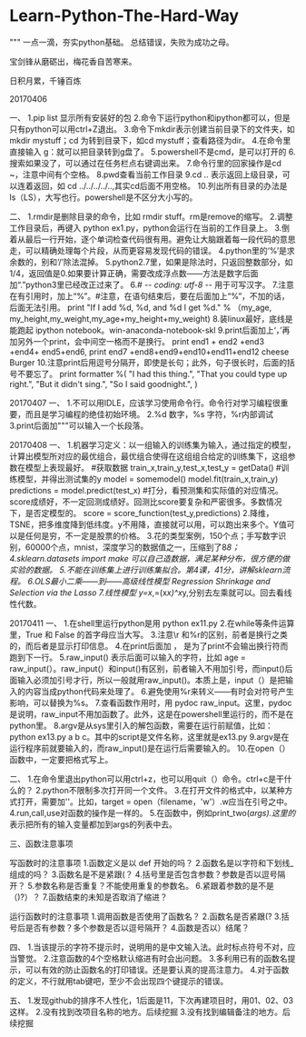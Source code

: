 # Learn-Python-The-Hard-Way

"""
一点一滴，夯实python基础。
总结错误，失败为成功之母。

宝剑锋从磨砺出，梅花香自苦寒来。

日积月累，千锤百炼

20170406

一、
1.pip list 显示所有安装好的包
2.命令下运行python和ipython都可以，但是只有python可以用ctrl+Z退出。
3.命令下mkdir表示创建当前目录下的文件夹，如 mkdir mystuff；cd 为转到目录下，如cd mystuff；查看路径为dir。
4.在命令里直接输入 g：就可以把目录转到g盘了。
5.powershell不是cmd，是可以打开的
6.搜索如果没了，可以通过在任务栏点右键调出来。
7.命令行里的回家操作是cd ~，注意中间有个空格。
8.pwd查看当前工作目录
9.cd .. 表示返回上级目录，可以连着返回，如 cd ../../../../..,其实cd后面不用空格。
10.列出所有目录的办法是 ls（LS），大写也行。powershell是不区分大小写的。

二、
1.rmdir是删除目录的命令，比如 rmdir stuff。rm是remove的缩写。
2.调整工作目录后，再键入 python ex1.py，python会运行在当前的工作目录上。
3.倒着从最后一行开始，逐个单词检查代码很有用。避免让大脑跟着每一段代码的意思走，可以精确处理每个片段，从而更容易发现代码的错误。
4.python里的‘%’是求余数的，别和‘/’除法混掉。
5.python2.7里，如果是除法时，只返回整数部分，如1/4，返回值是0.如果要计算正确，需要改成浮点数——方法是数字后面加“.”python3里已经改正过来了。
6.# -*- coding: utf-8 -*- 用于可写汉字。
7.注意在有引用时，加上“%”。#注意，在语句结束后，要在后面加上“%”，不加的话，后面无法引用。
print "If I add %d, %d, and %d I get %d." % （my_age, my_height,my_weight,my_age+my_height+my_weight)
8.装linux最好，底线是能跑起 ipython notebook。win-anaconda-notebook-skl
9.print后面加上‘，’再加另外一个print，会中间空一格而不是换行。
print end1 + end2 +end3 +end4+ end5+end6,
print end7 +end8+end9+end10+end11+end12 
cheese Burger
10.注意print后用逗号分隔开，即使是长句；此外，句子很长时，后面的括号不要忘了。
print formatter %(
    "I had this thing.",
	"That you could type up right.",
	"But it didn't sing.",
	"So I said goodnight.",
)

20170407
一、
1.不可以用IDLE，应该学习使用命令行。命令行对学习编程很重要，而且是学习编程的绝佳初始环境。
2.%d 数字，%s 字符，%r内部调试
3.print后面加"""可以输入一个长段落。

20170408
一、
1.机器学习定义：以一组输入的训练集为输入，通过指定的模型，计算出模型所对应的最优组合，最优组合使得在这组组合给定的训练集下，这组参数在模型上表现最好。
#获取数据
train_x,train_y,test_x,test_y = getData()
#训练模型，并得出测试集的y
model = somemodel()
model.fit(train_x,train_y)
predictions = model.predict(test_x)
#打分，看预测集和实际值的对应情况。score成绩好，不一定回测成绩好。回测比score要复杂和严密很多。多数情况下，是否定模型的。
score = score_function(test_y,predictions)
2.降维，TSNE，把多维度降到低纬度。y不用降，直接就可以用，可以跑出来多个。Y值可以是任何是穷，不一定是股票的价格。
3.花的类型案例，150个点；手写数字识别，60000个点，mnist，深度学习的数据值之一，压缩到了8*8；
4.sklearn.datasets import make 可以自己造数据，满足某种分布，很方便的做实验的数据。
5.不能在训练集上进行训练集拟合。第4课，41分，讲解sklearn流程。
6.OLS最小二乘——到——高级线性模型
Regression Shrinkage and Selection via the Lasso
7.线性模型 y=x*$,$=(x*x)^x*y,分别去左乘就可以。回去看线性代数。


20170411
一、
1.在shell里运行python是用 python ex11.py
2.在while等条件运算里，True 和 False 的首字母应当大写。
3.注意\r 和%r的区别，前者是换行之类的，而后者是显示打印信息。
4.在print后面加 ， 是为了print不会输出换行符而跑到下一行。
5.raw_input() 表示后面可以输入的字符，比如 age = raw_input(）。raw_input(）和input()有区别，前者输入不用加引号，而input()后面输入必须加引号才行，所以一般就用raw_input()。本质上是，input（）是把输入的内容当成python代码来处理了。
6.避免使用%r来转义——有时会对符号产生影响，可以替换为%s。
7.查看函数作用时，用 pydoc raw_input。这里，pydoc是说明，raw_input不用加函数了。此外，这是在powershell里运行的，而不是在python里。
8.argv是从sys里引入的解包函数，需要在运行前赋值，比如：python ex13.py a b c。其中的script是文件名称，这里就是ex13.py
9.argv是在运行程序前就要输入的，而raw_input()是在运行后需要输入的。
10.在open（）函数中，一定要把格式写上。

二、
1.在命令里退出python可以用ctrl+z，也可以用quit（）命令。ctrl+c是干什么的？
2.python不限制多次打开同一个文件。
3.在打开文件的格式中，以某种方式打开，需要加''。比如，target = open（filename，'w'）.w应当在引号之中。
4.run,call,use对函数的操作是一样的。
5.在函数中，例如print_two(*args).这里的*表示把所有的输入变量都加到args的列表中去。

三、函数注意事项

写函数时的注意事项
1.函数定义是以  def 开始的吗？
2.函数名是以字符和下划线_组成的吗？
3.函数名是不是紧跟(？
4.括号里是否包含参数？参数是否以逗号隔开？
5.参数名称是否重复？不能使用重复的参数名。
6.紧跟着参数的是不是（)?）？
7.函数结束的未知是否取消了缩进？

运行函数时的注意事项
1.调用函数是否使用了函数名？
2.函数名是否紧跟(?
3.括号后是否有参数？多个参数是否以逗号隔开？
4.函数是否以）结尾？

四、
1.当该提示的字符不提示时，说明用的是中文输入法。此时标点符号不对，应当警觉。
2.注意函数的4个空格默认缩进有时会出问题。
3.多利用已有的函数名提示，可以有效的防止函数名的打印错误。还是要认真的提高注意力。
4.对于函数的定义，不行就用tab键吧，至少不会出现四个键提示的错误。

五、
1.发现github的排序不人性化，1后面是11，下次再建项目时，用01、02、03这样。
2.没有找到改项目名称的地方。后续挖掘
3.没有找到编辑备注的地方。后续挖掘







